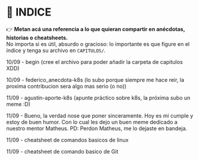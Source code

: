 # 📑 INDICE

👉 **Metan acá una referencia a lo que quieran compartir en anécdotas, historias o cheatsheets.**  
No importa si es útil, absurdo o gracioso: lo importante es que figure en el índice y tenga su archivo en `CAPITULOS/`.  

10/09 - begin (cree el archivo para poder añadir la carpeta de capitulos XDD)

10/09 - federico_anecdota-k8s (lo subo porque siempre me hace reir, la proxima contribucion sera algo mas serio (o no))

11/09 - agustin-aporte-k8s (apunte práctico sobre k8s, la próxima subo un meme :D)

11/09 - Bueno, la verdad nose que poner sinceramente. Hoy es mi cumple y estoy de buen humor. Con lo cual les dejo un buen meme dedicado a nuestro mentor Matheus. PD: Perdon Matheus, me lo dejaste en bandeja.

11/09 - cheatsheet de comandos basicos de linux

11/09 - cheatsheet de comando basico de Git
